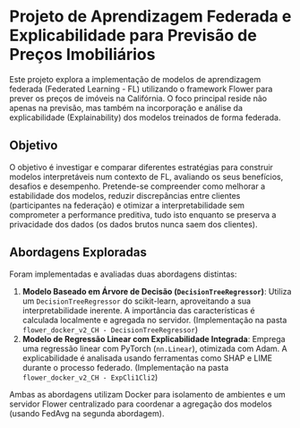# Projeto de Aprendizagem Federada e Explicabilidade para Previsão de Preços Imobiliários

Este projeto explora a implementação de modelos de aprendizagem federada (Federated Learning - FL) utilizando o framework Flower para prever os preços de imóveis na Califórnia. O foco principal reside não apenas na previsão, mas também na incorporação e análise da explicabilidade (Explainability) dos modelos treinados de forma federada.

## Objetivo

O objetivo é investigar e comparar diferentes estratégias para construir modelos interpretáveis num contexto de FL, avaliando os seus benefícios, desafios e desempenho. Pretende-se compreender como melhorar a estabilidade dos modelos, reduzir discrepâncias entre clientes (participantes na federação) e otimizar a interpretabilidade sem comprometer a performance preditiva, tudo isto enquanto se preserva a privacidade dos dados (os dados brutos nunca saem dos clientes).

## Abordagens Exploradas

Foram implementadas e avaliadas duas abordagens distintas:

1.  **Modelo Baseado em Árvore de Decisão (`DecisionTreeRegressor`)**: Utiliza um `DecisionTreeRegressor` do scikit-learn, aproveitando a sua interpretabilidade inerente. A importância das características é calculada localmente e agregada no servidor. (Implementação na pasta `flower_docker_v2_CH - DecisionTreeRegressor`)
2.  **Modelo de Regressão Linear com Explicabilidade Integrada**: Emprega uma regressão linear com PyTorch (`nn.Linear`), otimizada com Adam. A explicabilidade é analisada usando ferramentas como SHAP e LIME durante o processo federado. (Implementação na pasta `flower_docker_v2_CH - ExpCli1Cli2`)

Ambas as abordagens utilizam Docker para isolamento de ambientes e um servidor Flower centralizado para coordenar a agregação dos modelos (usando FedAvg na segunda abordagem). 